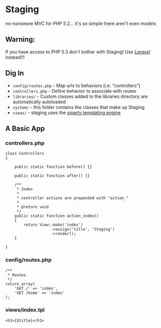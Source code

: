 # Staging
no-nonsesne MVC for PHP 5.2... it's so simple there aren't even models

## Warning:

If you have access to PHP 5.3 don't bother with Staging! Use *[Laravel](http://laravel.com)* instead!!!

## Dig In

* `config/routes.php` - Map urls to behaviors (i.e. "controllers")
* `controllers.php` - Define behavior to associate with routes
* `libraries/` - Custom classes added to the libraries directory are automatically autoloaded
* `system/` - this folder contains the classes that make up Staging
* `views/` - staging uses the [smarty templating engine](http://www.smarty.net/)

## A Basic App

### controllers.php

```
class Controllers
{

    public static function before() {}

    public static function after() {}

    /**
     * Index
     *
     * controller actions are prepended with "action_"
     *
     * @return void
     */
    public static function action_index()
    {
        return View::make('index')
                    ->assign('title', 'Staging')
                    ->render();
    }

}
```

### config/routes.php

```
/**
 * Routes
 */
return array(
    'GET /' => 'index',
    'GET /home' => 'index'
);
```

### views/index.tpl

```
<h1>{$title}</h1>
```